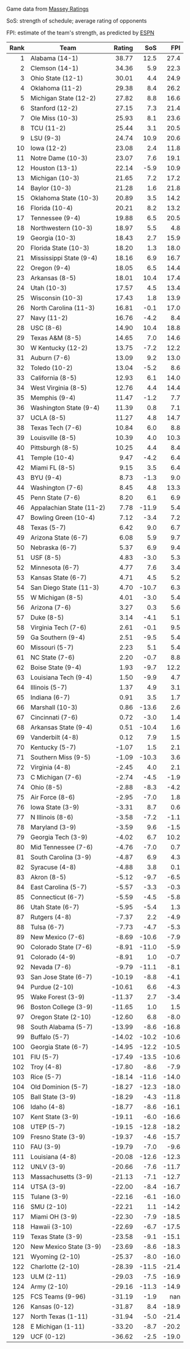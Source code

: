 Game data from [Massey Ratings](https://www.masseyratings.com/data.php)

SoS: strength of schedule; average rating of opponents

FPI: estimate of the team's strength, as predicted by
[ESPN](http://www.espn.com/college-football/statistics/teamratings)

Rank |           Team            | Rating |  SoS  |  FPI  
----:| ------------------------- | ------:| -----:| -----:
   1 | Alabama (14-1)            |  38.77 |  12.5 |  27.4
   2 | Clemson (14-1)            |  34.36 |   5.9 |  22.3
   3 | Ohio State (12-1)         |  30.01 |   4.4 |  24.9
   4 | Oklahoma (11-2)           |  29.38 |   8.4 |  26.2
   5 | Michigan State (12-2)     |  27.82 |   8.8 |  16.6
   6 | Stanford (12-2)           |  27.15 |   7.3 |  21.4
   7 | Ole Miss (10-3)           |  25.93 |   8.1 |  23.6
   8 | TCU (11-2)                |  25.44 |   3.1 |  20.5
   9 | LSU (9-3)                 |  24.74 |  10.9 |  20.6
  10 | Iowa (12-2)               |  23.08 |   2.4 |  11.8
  11 | Notre Dame (10-3)         |  23.07 |   7.6 |  19.1
  12 | Houston (13-1)            |  22.14 |  -5.9 |  10.9
  13 | Michigan (10-3)           |  21.65 |   7.2 |  17.2
  14 | Baylor (10-3)             |  21.28 |   1.6 |  21.8
  15 | Oklahoma State (10-3)     |  20.89 |   3.5 |  14.2
  16 | Florida (10-4)            |  20.21 |   8.2 |  13.2
  17 | Tennessee (9-4)           |  19.88 |   6.5 |  20.5
  18 | Northwestern (10-3)       |  18.97 |   5.5 |   4.8
  19 | Georgia (10-3)            |  18.43 |   2.7 |  15.9
  20 | Florida State (10-3)      |  18.20 |   1.3 |  18.0
  21 | Mississippi State (9-4)   |  18.16 |   6.9 |  16.7
  22 | Oregon (9-4)              |  18.05 |   6.5 |  14.4
  23 | Arkansas (8-5)            |  18.01 |  10.4 |  17.4
  24 | Utah (10-3)               |  17.57 |   4.5 |  13.4
  25 | Wisconsin (10-3)          |  17.43 |   1.8 |  13.9
  26 | North Carolina (11-3)     |  16.81 |  -0.1 |  17.0
  27 | Navy (11-2)               |  16.76 |  -4.2 |   8.4
  28 | USC (8-6)                 |  14.90 |  10.4 |  18.8
  29 | Texas A&M (8-5)           |  14.65 |   7.0 |  14.6
  30 | W Kentucky (12-2)         |  13.75 |  -7.2 |  12.2
  31 | Auburn (7-6)              |  13.09 |   9.2 |  13.0
  32 | Toledo (10-2)             |  13.04 |  -5.2 |   8.6
  33 | California (8-5)          |  12.93 |   6.1 |  14.0
  34 | West Virginia (8-5)       |  12.76 |   4.4 |  14.4
  35 | Memphis (9-4)             |  11.47 |  -1.2 |   7.7
  36 | Washington State (9-4)    |  11.39 |   0.8 |   7.1
  37 | UCLA (8-5)                |  11.27 |   4.8 |  14.7
  38 | Texas Tech (7-6)          |  10.84 |   6.0 |   8.8
  39 | Louisville (8-5)          |  10.39 |   4.0 |  10.3
  40 | Pittsburgh (8-5)          |  10.25 |   4.4 |   8.4
  41 | Temple (10-4)             |   9.47 |  -4.2 |   6.4
  42 | Miami FL (8-5)            |   9.15 |   3.5 |   6.4
  43 | BYU (9-4)                 |   8.73 |  -1.3 |   9.0
  44 | Washington (7-6)          |   8.45 |   4.8 |  13.3
  45 | Penn State (7-6)          |   8.20 |   6.1 |   6.9
  46 | Appalachian State (11-2)  |   7.78 | -11.9 |   5.4
  47 | Bowling Green (10-4)      |   7.12 |  -3.4 |   7.2
  48 | Texas (5-7)               |   6.42 |   9.0 |   6.7
  49 | Arizona State (6-7)       |   6.08 |   5.9 |   9.7
  50 | Nebraska (6-7)            |   5.37 |   6.9 |   9.4
  51 | USF (8-5)                 |   4.83 |  -3.0 |   5.3
  52 | Minnesota (6-7)           |   4.77 |   7.6 |   3.4
  53 | Kansas State (6-7)        |   4.71 |   4.5 |   5.2
  54 | San Diego State (11-3)    |   4.70 | -10.7 |   6.3
  55 | W Michigan (8-5)          |   4.01 |  -3.0 |   5.4
  56 | Arizona (7-6)             |   3.27 |   0.3 |   5.6
  57 | Duke (8-5)                |   3.14 |  -4.1 |   5.1
  58 | Virginia Tech (7-6)       |   2.61 |  -0.1 |   9.5
  59 | Ga Southern (9-4)         |   2.51 |  -9.5 |   5.4
  60 | Missouri (5-7)            |   2.23 |   5.1 |   5.4
  61 | NC State (7-6)            |   2.20 |  -0.7 |   8.8
  62 | Boise State (9-4)         |   1.93 |  -9.7 |  12.2
  63 | Louisiana Tech (9-4)      |   1.50 |  -9.9 |   4.7
  64 | Illinois (5-7)            |   1.37 |   4.9 |   3.1
  65 | Indiana (6-7)             |   0.91 |   3.5 |   1.7
  66 | Marshall (10-3)           |   0.86 | -13.6 |   2.6
  67 | Cincinnati (7-6)          |   0.72 |  -3.0 |   1.4
  68 | Arkansas State (9-4)      |   0.51 | -10.4 |   1.6
  69 | Vanderbilt (4-8)          |   0.12 |   7.9 |   1.5
  70 | Kentucky (5-7)            |  -1.07 |   1.5 |   2.1
  71 | Southern Miss (9-5)       |  -1.09 | -10.3 |   3.6
  72 | Virginia (4-8)            |  -2.45 |   4.0 |   2.1
  73 | C Michigan (7-6)          |  -2.74 |  -4.5 |  -1.9
  74 | Ohio (8-5)                |  -2.88 |  -8.3 |  -4.2
  75 | Air Force (8-6)           |  -2.95 |  -7.0 |   1.8
  76 | Iowa State (3-9)          |  -3.31 |   8.7 |   0.6
  77 | N Illinois (8-6)          |  -3.58 |  -7.2 |  -1.1
  78 | Maryland (3-9)            |  -3.59 |   9.6 |  -1.5
  79 | Georgia Tech (3-9)        |  -4.02 |   6.7 |  10.2
  80 | Mid Tennessee (7-6)       |  -4.76 |  -7.0 |   0.7
  81 | South Carolina (3-9)      |  -4.87 |   6.9 |   4.3
  82 | Syracuse (4-8)            |  -4.88 |   3.8 |   0.1
  83 | Akron (8-5)               |  -5.12 |  -9.7 |  -6.5
  84 | East Carolina (5-7)       |  -5.57 |  -3.3 |  -0.3
  85 | Connecticut (6-7)         |  -5.59 |  -4.5 |  -5.8
  86 | Utah State (6-7)          |  -5.95 |  -5.4 |   1.3
  87 | Rutgers (4-8)             |  -7.37 |   2.2 |  -4.9
  88 | Tulsa (6-7)               |  -7.73 |  -4.7 |  -5.3
  89 | New Mexico (7-6)          |  -8.69 | -10.6 |  -7.9
  90 | Colorado State (7-6)      |  -8.91 | -11.0 |  -5.9
  91 | Colorado (4-9)            |  -8.91 |   1.0 |  -0.7
  92 | Nevada (7-6)              |  -9.79 | -11.1 |  -8.1
  93 | San Jose State (6-7)      | -10.19 |  -8.8 |  -4.1
  94 | Purdue (2-10)             | -10.61 |   6.6 |  -4.3
  95 | Wake Forest (3-9)         | -11.37 |   2.7 |  -3.4
  96 | Boston College (3-9)      | -11.65 |   1.0 |   1.5
  97 | Oregon State (2-10)       | -12.60 |   6.8 |  -8.0
  98 | South Alabama (5-7)       | -13.99 |  -8.6 | -16.8
  99 | Buffalo (5-7)             | -14.02 | -10.2 | -10.6
 100 | Georgia State (6-7)       | -14.95 | -12.2 | -10.5
 101 | FIU (5-7)                 | -17.49 | -13.5 | -10.6
 102 | Troy (4-8)                | -17.80 |  -8.6 |  -7.9
 103 | Rice (5-7)                | -18.14 | -11.6 | -14.0
 104 | Old Dominion (5-7)        | -18.27 | -12.3 | -18.0
 105 | Ball State (3-9)          | -18.29 |  -4.3 | -11.8
 106 | Idaho (4-8)               | -18.77 |  -8.6 | -16.1
 107 | Kent State (3-9)          | -19.11 |  -6.0 | -16.6
 108 | UTEP (5-7)                | -19.15 | -12.8 | -18.2
 109 | Fresno State (3-9)        | -19.37 |  -4.6 | -15.7
 110 | FAU (3-9)                 | -19.79 |  -7.0 |  -9.6
 111 | Louisiana (4-8)           | -20.08 | -12.6 | -12.3
 112 | UNLV (3-9)                | -20.66 |  -7.6 | -11.7
 113 | Massachusetts (3-9)       | -21.13 |  -7.1 | -12.7
 114 | UTSA (3-9)                | -22.00 |  -8.4 | -16.7
 115 | Tulane (3-9)              | -22.16 |  -6.1 | -16.0
 116 | SMU (2-10)                | -22.21 |   1.1 | -14.2
 117 | Miami OH (3-9)            | -22.30 |  -7.9 | -18.5
 118 | Hawaii (3-10)             | -22.69 |  -6.7 | -17.5
 119 | Texas State (3-9)         | -23.58 |  -9.1 | -15.1
 120 | New Mexico State (3-9)    | -23.69 |  -8.6 | -18.3
 121 | Wyoming (2-10)            | -25.37 |  -8.0 | -16.0
 122 | Charlotte (2-10)          | -28.39 | -11.5 | -21.4
 123 | ULM (2-11)                | -29.03 |  -7.5 | -16.9
 124 | Army (2-10)               | -29.16 | -11.3 | -14.9
 125 | FCS Teams (9-96)          | -31.19 |  -1.9 |   nan
 126 | Kansas (0-12)             | -31.87 |   8.4 | -18.9
 127 | North Texas (1-11)        | -31.94 |  -5.0 | -21.4
 128 | E Michigan (1-11)         | -33.20 |  -8.7 | -20.2
 129 | UCF (0-12)                | -36.62 |  -2.5 | -19.0
